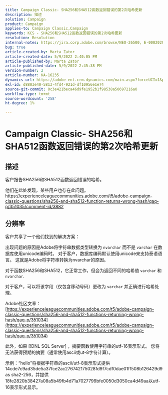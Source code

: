 ```yaml
---
title: Campaign Classic- SHA256和SHA512函数返回错误的第2次哈希更新
description: 描述
solution: Campaign
product: Campaign
applies-to: Campaign Classic,Campaign
keywords: KCS - SHA256和SHA512函数返回错误的第2次哈希更新
resolution: Resolution
internal-notes: https://jira.corp.adobe.com/browse/NEO-26500, E-000202021, E-000148142
bug: true
article-created-by: Marta Zator
article-created-date: 5/9/2022 2:40:05 PM
article-published-by: Marta Zator
article-published-date: 5/9/2022 2:45:38 PM
version-number: 2
article-number: KA-16235
dynamics-url: https://adobe-ent.crm.dynamics.com/main.aspx?forceUCI=1&pagetype=entityrecord&etn=knowledgearticle&id=cac10be5-a5cf-ec11-a7b5-0022480a8e40
exl-id: d8803e40-5813-4fd4-921d-df10956e1e74
source-git-commit: 0c3e421beca46d9fe1952b1f98538a50697216a0
workflow-type: tm+mt
source-wordcount: '258'
ht-degree: 1%

---
```


# Campaign Classic- SHA256和SHA512函数返回错误的第2次哈希更新

## 描述


客户报告SHA256和SHA512函数返回错误的哈希。

他们在此处发现，某些用户也存在此问题。
https://experienceleaguecommunities.adobe.com/t5/adobe-campaign-classic-questions/sha256-and-sha512-function-returns-wrong-hash/qaq-p/351035/comment-id/3882


## 分辨率


客户共享了一个他们找到的解决方案：

出现问题的原因是Adobe将字符串数据类型转换为 `nvarchar` 而不是 `varchar` 在数据库使用unicode编码时。
对于客户，数据库编码默认使用unicode来支持泰语语言。 这就是Adobe将字符串转换为nvarchar的原因。

对于函数SHA256和SHA512，它正常工作，但会为返回不同的哈希值 `varchar` 和 `nvarchar`.

对于客户，可以将该字段（仅包含移动号码）更改为 `varchar` 并正确进行哈希处理。

Adobe社区文章：
[https://experienceleaguecommunities.adobe.com/t5/adobe-campaign-classic-questions/sha256-and-sha512-functions-returning-wrong-hash/qaq-p/351034](https://experienceleaguecommunities.adobe.com/t5/adobe-campaign-classic-questions/sha256-and-sha512-functions-returning-wrong-hash/qaq-p/351034)



此外，如果 [!DNL SQL Server] ，摘要函数使用字符串的utf-16表示形式。 您将无法获得预期的摘要（通常使用ascii或ut-8字符计算）。

示例：“hello”将根据字符串的ascii/utf-8表示形式提供14cde7c9ad35de5a37fce2ac276742175028fd9f7cdf0dae01ff508b126429d9 as sha2-256，并提供18fe2820b38427a08a5b49fb4d71a7027799bfe0050d3050ca4d49aa以utf-16表示形式显示。
